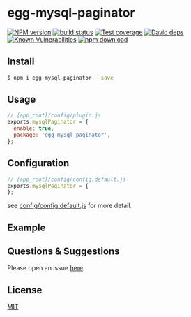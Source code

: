 # egg-mysql-paginator

[![NPM version][npm-image]][npm-url]
[![build status][travis-image]][travis-url]
[![Test coverage][codecov-image]][codecov-url]
[![David deps][david-image]][david-url]
[![Known Vulnerabilities][snyk-image]][snyk-url]
[![npm download][download-image]][download-url]

[npm-image]: https://img.shields.io/npm/v/egg-mysql-paginator.svg?style=flat-square
[npm-url]: https://npmjs.org/package/egg-mysql-paginator
[travis-image]: https://img.shields.io/travis/eggjs/egg-mysql-paginator.svg?style=flat-square
[travis-url]: https://travis-ci.org/eggjs/egg-mysql-paginator
[codecov-image]: https://img.shields.io/codecov/c/github/eggjs/egg-mysql-paginator.svg?style=flat-square
[codecov-url]: https://codecov.io/github/eggjs/egg-mysql-paginator?branch=master
[david-image]: https://img.shields.io/david/eggjs/egg-mysql-paginator.svg?style=flat-square
[david-url]: https://david-dm.org/eggjs/egg-mysql-paginator
[snyk-image]: https://snyk.io/test/npm/egg-mysql-paginator/badge.svg?style=flat-square
[snyk-url]: https://snyk.io/test/npm/egg-mysql-paginator
[download-image]: https://img.shields.io/npm/dm/egg-mysql-paginator.svg?style=flat-square
[download-url]: https://npmjs.org/package/egg-mysql-paginator

<!--
Description here.
-->

## Install

```bash
$ npm i egg-mysql-paginator --save
```

## Usage

```js
// {app_root}/config/plugin.js
exports.mysqlPaginator = {
  enable: true,
  package: 'egg-mysql-paginator',
};
```

## Configuration

```js
// {app_root}/config/config.default.js
exports.mysqlPaginator = {
};
```

see [config/config.default.js](config/config.default.js) for more detail.

## Example

<!-- example here -->

## Questions & Suggestions

Please open an issue [here](https://github.com/eggjs/egg/issues).

## License

[MIT](LICENSE)
